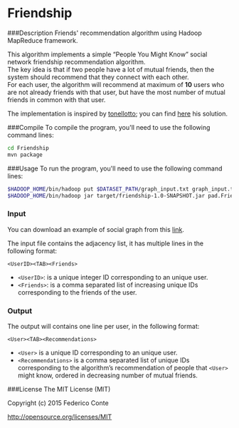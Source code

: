 # Friendship

###Description
Friends' recommendation algorithm using Hadoop MapReduce framework.

This algorithm implements a simple “People You Might Know” social network friendship recommendation algorithm.<br />
The key idea is that if two people have a lot of mutual friends, then the system should recommend that they connect with each other.<br />
For each user, the algorithm will recommend at maximum of <b>10</b> users who are not already friends with that user, but have the most number of mutual friends in common with that user.

The implementation is inspired by [tonellotto](https://github.com/tonellotto); you can find [here](https://github.com/tonellotto/Distributed-Enabling-Platforms/tree/master/exercises/10.%20friendship) his solution.

###Compile
To compile the program, you'll need to use the following command lines:

```bash
cd Friendship
mvn package
```

###Usage
To run the program, you'll need to use the following command lines:

```bash
$HADOOP_HOME/bin/hadoop put $DATASET_PATH/graph_input.txt graph_input.txt
$HADOOP_HOME/bin/hadoop jar target/friendship-1.0-SNAPSHOT.jar pad.FriendDriver graph_input.txt output
```

### Input
You can download an example of social graph from this [link](./social_graph.txt).

The input file contains the adjacency list, it has multiple lines in the following format:

    <UserID><TAB><Friends>

- `<UserID>`: is a unique integer ID corresponding to an unique user.
- `<Friends>`: is a comma separated list of increasing unique IDs corresponding to the friends of the user.

### Output
The output will contains one line per user, in the following format:

    <User><TAB><Recommendations>

- `<User>` is a unique ID corresponding to an unique user.
- `<Recommendations>` is a comma separated list of unique IDs corresponding to the algorithm’s recommendation of people that `<User>` might know, ordered in decreasing number of mutual friends.

###License
The MIT License (MIT)

Copyright (c) 2015 Federico Conte

http://opensource.org/licenses/MIT
